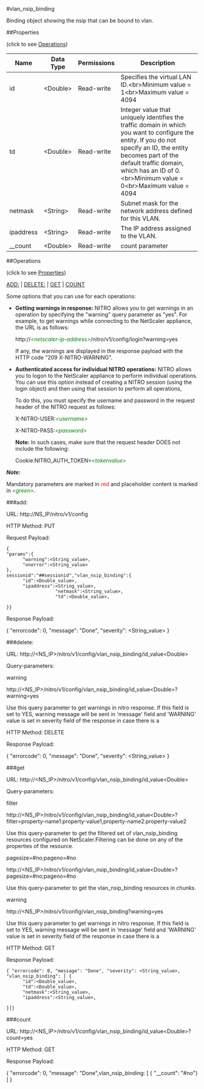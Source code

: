 #vlan_nsip_binding

Binding object showing the nsip that can be bound to vlan.


##Properties 
<span>(click to see [Operations](#operations))</span>


<table><thead><tr><th>Name</th><th> Data Type</th><th> Permissions</th><th>Description</th></tr></thead><tbody><tr><td>id</td><td>&lt;Double></td><td>Read-write</td><td>Specifies the virtual LAN ID.&lt;br>Minimum value = 1&lt;br>Maximum value = 4094</td><tr><tr><td>td</td><td>&lt;Double></td><td>Read-write</td><td>Integer value that uniquely identifies the traffic domain in which you want to configure the entity. If you do not specify an ID, the entity becomes part of the default traffic domain, which has an ID of 0.&lt;br>Minimum value = 0&lt;br>Maximum value = 4094</td><tr><tr><td>netmask</td><td>&lt;String></td><td>Read-write</td><td>Subnet mask for the network address defined for this VLAN.</td><tr><tr><td>ipaddress</td><td>&lt;String></td><td>Read-write</td><td>The IP address assigned to the VLAN.</td><tr><tr><td>__count</td><td>&lt;Double></td><td>Read-write</td><td>count parameter</td><tr></tbody></table>
##Operations 
<span>(click to see [Properties](#properties))</span>


[ADD:](#add:) | [DELETE:](#delete:) | [GET](#get) | [COUNT](#count)


Some options that you can use for each operations:
<ul><li><p><b>Getting warnings in response:</b> NITRO allows you to get warnings in an operation by specifying the "warning" query parameter as "yes". For example, to get warnings while connecting to the NetScaler appliance, the URL is as follows:</p><p>http://<span style="color:green;font-style:italic;">&lt;netscaler-ip-address&gt;</span>/nitro/v1/config/login?warning=yes</p><p>If any, the warnings are displayed in the response payload with the HTTP code "209 X-NITRO-WARNING".</p></li><li><p><b>Authenticated access for individual NITRO operations:</b> NITRO allows you to logon to the NetScaler appliance to perform individual operations. You can use this option instead of creating a NITRO session (using the login object) and then using that session to perform all operations,</p><p>To do this, you must specify the username and password in the request header of the NITRO request as follows:</p><p>X-NITRO-USER:<span style="color:green;font-style:italic;">&lt;username&gt;</span></p><p>X-NITRO-PASS:<span style="color:green;font-style:italic;">&lt;password&gt;</span></p><p><b>Note:</b> In such cases, make sure that the request header DOES not include the following:</p><p>Cookie:NITRO_AUTH_TOKEN=<span style="color:green;font-style:italic;">&lt;tokenvalue&gt;</span></p></li></ul>



***Note:*** 
Mandatory parameters are marked in <span style="color:#FF0000;">red</span> and placeholder content is marked in <span style="color:green;font-style:italic">&lt;green&gt;</span>.

###add:



URL: http://NS_IP/nitro/v1/config
HTTP Method: PUT
Request Payload: ```{"params":{      "warning":<String_value>,      "onerror":<String_value>},sessionid":"##sessionid","vlan_nsip_binding":{      "id":<Double_value>,      "ipaddress":<String_value>,                  "netmask":<String_value>,                  "td":<Double_value>,}}```
Response Payload: 
{ "errorcode": 0, "message": "Done", "severity": <String_value> }


###delete:



URL: http://&lt;NS_IP&gt;/nitro/v1/config/vlan_nsip_binding/id_value&lt;Double&gt;
Query-parameters:
warning
http://&lt;NS_IP&gt;/nitro/v1/config/vlan_nsip_binding/id_value&lt;Double&gt;?warning=yes
Use this query parameter to get warnings in nitro response. If this field is set to YES, warning message will be sent in 'message' field and 'WARNING' value is set in severity field of the response in case there is a



HTTP Method: DELETE
Response Payload: 
{ "errorcode": 0, "message": "Done", "severity": <String_value> }


###get



URL: http://&lt;NS_IP&gt;/nitro/v1/config/vlan_nsip_binding/id_value&lt;Double&gt;
Query-parameters:
filter
http://&lt;NS_IP&gt;/nitro/v1/config/vlan_nsip_binding/id_value&lt;Double&gt;?filter=property-name1:property-value1,property-name2:property-value2
Use this query-parameter to get the filtered set of vlan_nsip_binding resources configured on NetScaler.Filtering can be done on any of the properties of the resource.


pagesize=#no;pageno=#no
http://&lt;NS_IP&gt;/nitro/v1/config/vlan_nsip_binding/id_value&lt;Double&gt;?pagesize=#no;pageno=#no
Use this query-parameter to get the vlan_nsip_binding resources in chunks.


warning
http://&lt;NS_IP&gt;/nitro/v1/config/vlan_nsip_binding?warning=yes
Use this query parameter to get warnings in nitro response. If this field is set to YES, warning message will be sent in 'message' field and 'WARNING' value is set in severity field of the response in case there is a



HTTP Method: GET
Response Payload: ```{ "errorcode": 0, "message": "Done", "severity": <String_value>, "vlan_nsip_binding": [ {      "id":<Double_value>,      "td":<Double_value>,      "netmask":<String_value>,      "ipaddress":<String_value>,}]}```



###count



URL: http://&lt;NS_IP&gt;/nitro/v1/config/vlan_nsip_binding/id_value&lt;Double&gt;?count=yes
HTTP Method: GET
Response Payload: 
{ "errorcode": 0, "message": "Done",vlan_nsip_binding: [ { "__count": "#no"} ] }


